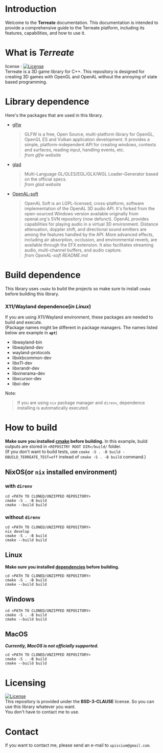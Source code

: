 # Introduction
Welcome to the **Terreate** documentation. This documentation is intended to provide a comprehensive guide to the Terreate platform, including its features, capabilities, and how to use it.

# What is *Terreate*
license : [![License](https://img.shields.io/badge/License-BSD_3--Clause-blue.svg)](https://opensource.org/licenses/BSD-3-Clause)\
Terreate is a 3D game library for C++. This repository is designed for creating 3D games with OpenGL and OpenAL without the annoying of state based programming.

# Library dependence
Here's the packages that are used in this library.
- [glfw](https://www.glfw.org/docs/latest/)
  > GLFW is a free, Open Source, multi-platform library for OpenGL, OpenGL ES and Vulkan application development. It provides a simple, platform-independent API for creating windows, contexts and surfaces, reading input, handling events, etc.\
*from glfw website*
- [glad](https://glad.dav1d.de/)
  > Multi-Language GL/GLES/EGL/GLX/WGL Loader-Generator based on the official specs.\
*from glad website*
- [OpenAL-soft](https://github.com/kcat/openal-soft.git)
  > OpenAL Soft is an LGPL-licensed, cross-platform, software implementation of the OpenAL 3D audio API. It's forked from the open-sourced Windows version available originally from openal.org's SVN repository (now defunct). OpenAL provides capabilities for playing audio in a virtual 3D environment. Distance attenuation, doppler shift, and directional sound emitters are among the features handled by the API. More advanced effects, including air absorption, occlusion, and environmental reverb, are available through the EFX extension. It also facilitates streaming audio, multi-channel buffers, and audio capture.\
*from OpenAL-soft README.md*

# Build dependence
This library uses `cmake` to build the projects so make sure to install `cmake` before building this library. 

### X11/Wayland dependence(*in Linux*)
If you are using X11/Wayland environment, these packages are needed to build and execute.\
(Package names might be different in package managers. The names listed below are example in **`apt`**)
- libwayland-bin
- libwayland-dev
- wayland-protocols
- libxkbcommon-dev
- libx11-dev
- libxrandr-dev
- libxinerama-dev
- libxcursor-dev
- libxi-dev

Note:
> If you are using `nix` package manager and `direnv`, dependence installing is automatically executed.

# How to build
**Make sure you installed [cmake](https://cmake.org/) before building.**
In this example, build outputs are stored in `<REPOSITRY ROOT DIR>/build/` folder.\
(If you don't want to build tests, use `cmake -S . -B build -DBUILD_TERREATE_TEST=off` instead of `cmake -S . -B build` command.)

## NixOS(or `nix` installed environment)
### with `direnv`
```shell
cd <PATH TO CLONED/UNZIPPED REPOSITORY>
cmake -S . -B build
cmake --build build
```

### without `direnv`
```shell
cd <PATH TO CLONED/UNZIPPED REPOSITORY>
nix develop
cmake -S . -B build
cmake --build build
```

## Linux
**Make sure you installed [dependencies](#x11wayland-dependence) before building.**
```shell
cd <PATH TO CLONED/UNZIPPED REPOSITORY>
cmake -S . -B build
cmake --build build
```

## Windows
```shell
cd <PATH TO CLONED/UNZIPPED REPOSITORY>
cmake -S . -B build
cmake --build build
```

## MacOS
***Currently, MacOS is not officially supported.***
```shell
cd <PATH TO CLONED/UNZIPPED REPOSITORY>
cmake -S . -B build
cmake --build build
```

# Licensing
[![License](https://img.shields.io/badge/License-BSD_3--Clause-blue.svg)](https://opensource.org/licenses/BSD-3-Clause)\
This repository is provided under the **BSD-3-CLAUSE** license. So you can use this library whatever you want.\
You don't have to contact me to use.

# Contact
If you want to contact me, please send an e-mail to `upiscium@gmail.com`.
